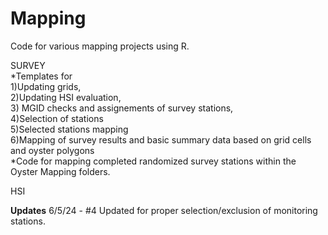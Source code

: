 # Mapping
Code for various mapping projects using R.

SURVEY <br>
*Templates for <br> 
1)Updating grids, <br>
2)Updating HSI evaluation, <br>
3) MGID checks and assignements of survey stations, <br>
4)Selection of stations <br>
5)Selected stations mapping <br>
6)Mapping of survey results and basic summary data based on grid cells and oyster polygons<br>
*Code for mapping completed randomized survey stations within the Oyster Mapping folders.

HSI

**Updates**
 6/5/24 - #4 Updated for proper selection/exclusion of monitoring stations.
